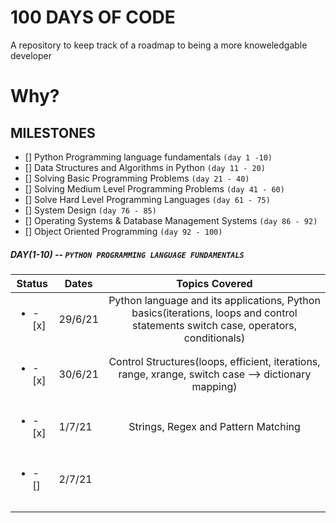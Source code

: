 # 100 DAYS OF CODE

A repository to keep track of a roadmap to being a more knoweledgable developer

# Why?

## MILESTONES
- [] Python Programming language fundamentals `(day 1 -10)`
- [] Data Structures and Algorithms in Python `(day 11 - 20)`
- [] Solving Basic Programming Problems `(day 21 - 40)`
- [] Solving Medium Level Programming Problems `(day 41 - 60)`
- [] Solve Hard Level Programming Languages `(day 61 - 75)`
- [] System Design `(day 76 - 85)`
- [] Operating Systems & Database Management Systems `(day 86 - 92)`
- [] Object Oriented Programming `(day 92 - 100)`

##### DAY(1-10) -- `PYTHON PROGRAMMING LANGUAGE FUNDAMENTALS`

| Status                   | Dates   |                                                           Topics Covered                                                           |
| ------------------------ | ------- | :--------------------------------------------------------------------------------------------------------------------------------: |
| <ul><li>- [x] </li></ul> | 29/6/21 | Python language and its applications, Python basics(iterations, loops and control statements switch case, operators, conditionals) |
|                          |         |                                                                                                                                    |
| <ul><li>- [x] </li></ul> | 30/6/21 |                Control Structures(loops, efficient, iterations, range, xrange, switch case --> dictionary mapping)                 |
|                          |         |                                                                                                                                    |
| <ul><li>- [x] </li></ul> | 1/7/21  |                                                Strings, Regex and Pattern Matching                                                 |
|                          |         |                                                                                                                                    |
| <ul><li>- [] </li></ul>  | 2/7/21  |                                                                                                                                    |
|                          |         |                                                                                                                                    |
|                          |         |                                                                                                                                    |

